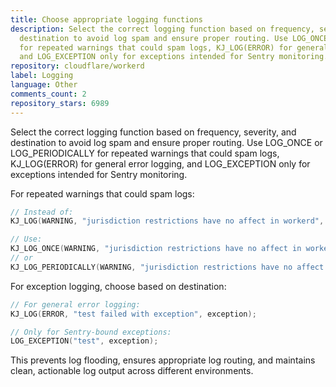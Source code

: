 ```yaml
---
title: Choose appropriate logging functions
description: Select the correct logging function based on frequency, severity, and
  destination to avoid log spam and ensure proper routing. Use LOG_ONCE or LOG_PERIODICALLY
  for repeated warnings that could spam logs, KJ_LOG(ERROR) for general error logging,
  and LOG_EXCEPTION only for exceptions intended for Sentry monitoring.
repository: cloudflare/workerd
label: Logging
language: Other
comments_count: 2
repository_stars: 6989
---
```


Select the correct logging function based on frequency, severity, and destination to avoid log spam and ensure proper routing. Use LOG_ONCE or LOG_PERIODICALLY for repeated warnings that could spam logs, KJ_LOG(ERROR) for general error logging, and LOG_EXCEPTION only for exceptions intended for Sentry monitoring.

For repeated warnings that could spam logs:
```cpp
// Instead of:
KJ_LOG(WARNING, "jurisdiction restrictions have no affect in workerd", jurisdiction);

// Use:
KJ_LOG_ONCE(WARNING, "jurisdiction restrictions have no affect in workerd", jurisdiction);
// or
KJ_LOG_PERIODICALLY(WARNING, "jurisdiction restrictions have no affect in workerd", jurisdiction);
```

For exception logging, choose based on destination:
```cpp
// For general error logging:
KJ_LOG(ERROR, "test failed with exception", exception);

// Only for Sentry-bound exceptions:
LOG_EXCEPTION("test", exception);
```

This prevents log flooding, ensures appropriate log routing, and maintains clean, actionable log output across different environments.